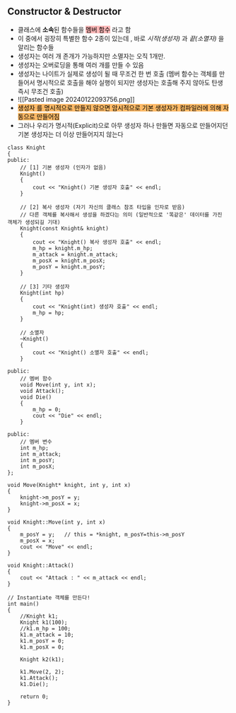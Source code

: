 ## Constructor & Destructor
- 클래스에 **소속**된 함수들을 <mark style="background: #FF898996;">멤버 함수</mark> 라고 함
- 이 중에서 굉장히 특별한 함수 2종이 있는데 , 바로 _시작(생성자)_ 과 _끝(소멸자)_ 을 알리는 함수들
- 생성자는 여러 개 존개가 가능하지만 소멸자는 오직 1개만.
- 생성자는 오버로딩을 통해 여러 개를 만들 수 있음
- 생성자는 나이트가 실제로 생성이 될 때 무조건 한 번 호출 (멤버 함수는 객체를 만들어서 명시적으로 호출을 해야 실행이 되지만 생성자는 호출해 주지 않아도 탄생 즉시 무조건 호출)
- ![[Pasted image 20240122093756.png]]
- <mark style="background: #FFAB45CF;">생성자 를 명시적으로 만들지 않으면 암시적으로 기본 생성자가 컴파일러에 의해 자동으로 만들어짐</mark>
- 그러나 우리가 명시적(Explicit)으로 아무 생성자 하나 만들면 자동으로 만들어지던 기본 생성자는 더 이상 만들어지지 않는다
```
class Knight
{
public:
	// [1] 기본 생성자 (인자가 없음)
	Knight()
	{
		cout << "Knight() 기본 생성자 호출" << endl;
	}

	// [2] 복사 생성자 (자기 자신의 클래스 참조 타입을 인자로 받음)
	// 다른 객체를 복사해서 생성을 하겠다는 의미 (일반적으로 '똑같은' 데이터를 가진 객체가 생성되길 기대)
	Knight(const Knight& knight)
	{
		cout << "Knight() 복사 생성자 호출" << endl;
		m_hp = knight.m_hp;
		m_attack = knight.m_attack;
		m_posX = knight.m_posX;
		m_posY = knight.m_posY;
	}

	// [3] 기타 생성자
	Knight(int hp)
	{
		cout << "Knight(int) 생성자 호출" << endl;
		m_hp = hp;
	}

	// 소멸자
	~Knight()
	{
		cout << "Knight() 소멸자 호출" << endl;
	}

public:
	// 멤버 함수
	void Move(int y, int x);
	void Attack();
	void Die()
	{
		m_hp = 0;
		cout << "Die" << endl;
	}

public:
	// 멤버 변수
	int m_hp;
	int m_attack;
	int m_posY;
	int m_posX;
};

void Move(Knight* knight, int y, int x)
{
	knight->m_posY = y;
	knight->m_posX = x;
}

void Knight::Move(int y, int x)
{
	m_posY = y;   // this = *knight, m_posY=this->m_posY
	m_posX = x;
	cout << "Move" << endl;
}

void Knight::Attack()
{
	cout << "Attack : " << m_attack << endl;
}

// Instantiate 객체를 만든다!
int main()
{
	//Knight k1;
	Knight k1(100);
	//k1.m_hp = 100;
	k1.m_attack = 10;
	k1.m_posY = 0;
	k1.m_posX = 0;

	Knight k2(k1);

	k1.Move(2, 2);
	k1.Attack();
	k1.Die();

	return 0;
}



```